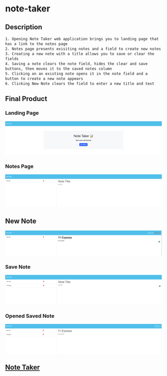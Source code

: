 # note-taker

## Description

    1. Opening Note Taker web application brings you to landing page that has a link to the notes page
    2. Notes page presents exisiting notes and a field to create new notes
    3. Creating a new note with a title allows you to save or clear the fields
    4. Saving a note clears the note field, hides the clear and save buttons, then moves it to the saved notes column
    5. Clicking on an existing note opens it in the note field and a button to create a new note appears
    6. Clicking New Note clears the field to enter a new title and text 

## Final Product


### Landing Page
![ Landing Page ](/images/landingPage.png)

### Notes Page 
![ Notes Page ](/images/notesPage.png)

## New Note
![ New Note ](./images/newNote.png)

### Save Note
![ Save Note ](/images/saveNote.png)

### Opened Saved Note
![ Opened Saved Note ](/images/openSavedNote.png)

## [ Note Taker ](https://thawing-bastion-91499-d652284a8c77.herokuapp.com/)
